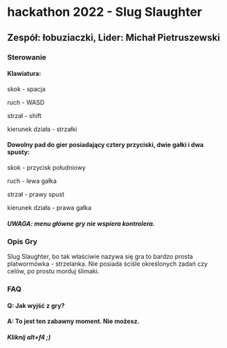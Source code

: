 # hackathon 2022 - Slug Slaughter
## Zespół: łobuziaczki, Lider: Michał Pietruszewski
### Sterowanie
####  Klawiatura:
skok - spacja

ruch - WASD

strzał - shift

kierunek działa - strzałki

#### Dowolny pad do gier posiadający cztery przyciski, dwie  gałki i dwa spusty:
skok - przycisk południowy 

ruch - lewa gałka

strzał - prawy spust

kierunek działa - prawa gałka
##### UWAGA: menu główne gry nie wspiera kontrolera.
### Opis Gry
Slug Slaughter, bo tak właściwie nazywa się gra to bardzo prosta platwormówka - strzelanka. Nie posiada ściśle określonych zadań czy celów, po prostu morduj ślimaki.
### FAQ
#### Q: Jak wyjść z gry?
#### A: To jest ten zabawny moment.   Nie możesz.
##### Kliknij alt+f4 ;)
